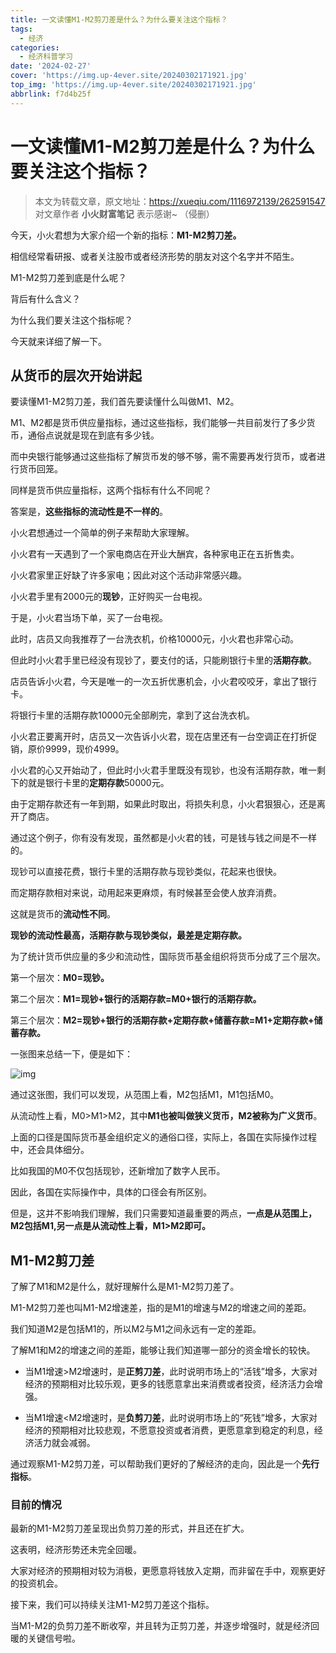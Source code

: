 ```yaml
---
title: 一文读懂M1-M2剪刀差是什么？为什么要关注这个指标？
tags:
  - 经济
categories:
  - 经济科普学习
date: '2024-02-27'
cover: 'https://img.up-4ever.site/20240302171921.jpg'
top_img: 'https://img.up-4ever.site/20240302171921.jpg'
abbrlink: f7d4b25f
---
```


# 一文读懂M1-M2剪刀差是什么？为什么要关注这个指标？

> 本文为转载文章，原文地址：https://xueqiu.com/1116972139/262591547
> 对文章作者 **小火财富笔记** 表示感谢~
>（侵删）

今天，小火君想为大家介绍一个新的指标：**M1-M2剪刀差。**

相信经常看研报、或者关注股市或者经济形势的朋友对这个名字并不陌生。

M1-M2剪刀差到底是什么呢？

背后有什么含义？

为什么我们要关注这个指标呢？

今天就来详细了解一下。

## 从货币的层次开始讲起

要读懂M1-M2剪刀差，我们首先要读懂什么叫做M1、M2。

M1、M2都是货币供应量指标，通过这些指标，我们能够一共目前发行了多少货币，通俗点说就是现在到底有多少钱。

而中央银行能够通过这些指标了解货币发的够不够，需不需要再发行货币，或者进行货币回笼。

同样是货币供应量指标，这两个指标有什么不同呢？

答案是，**这些指标的流动性是不一样的**。

小火君想通过一个简单的例子来帮助大家理解。

小火君有一天遇到了一个家电商店在开业大酬宾，各种家电正在五折售卖。

小火君家里正好缺了许多家电；因此对这个活动非常感兴趣。

小火君手里有2000元的**现钞**，正好购买一台电视。

于是，小火君当场下单，买了一台电视。

此时，店员又向我推荐了一台洗衣机，价格10000元，小火君也非常心动。

但此时小火君手里已经没有现钞了，要支付的话，只能刷银行卡里的**活期存款**。

店员告诉小火君，今天是唯一的一次五折优惠机会，小火君咬咬牙，拿出了银行卡。

将银行卡里的活期存款10000元全部刷完，拿到了这台洗衣机。

小火君正要离开时，店员又一次告诉小火君，现在店里还有一台空调正在打折促销，原价9999，现价4999。

小火君的心又开始动了，但此时小火君手里既没有现钞，也没有活期存款，唯一剩下的就是银行卡里的**定期存款**50000元。

由于定期存款还有一年到期，如果此时取出，将损失利息，小火君狠狠心，还是离开了商店。

通过这个例子，你有没有发现，虽然都是小火君的钱，可是钱与钱之间是不一样的。

现钞可以直接花费，银行卡里的活期存款与现钞类似，花起来也很快。

而定期存款相对来说，动用起来更麻烦，有时候甚至会使人放弃消费。

这就是货币的**流动性不同**。

**现钞的流动性最高，活期存款与现钞类似，最差是定期存款。**

为了统计货币供应量的多少和流动性，国际货币基金组织将货币分成了三个层次。

第一个层次：**M0=现钞。**

第二个层次：**M1=现钞+银行的活期存款=M0+银行的活期存款。**

第三个层次：**M2=现钞+银行的活期存款+定期存款+储蓄存款=M1+定期存款+储蓄存款。**

一张图来总结一下，便是如下：

![img](http://img.up-4ever.site/20240302170550.jpg)

通过这张图，我们可以发现，从范围上看，M2包括M1，M1包括M0。

从流动性上看，M0>M1>M2，其中**M1也被叫做狭义货币，M2被称为广义货币**。

上面的口径是国际货币基金组织定义的通俗口径，实际上，各国在实际操作过程中，还会具体细分。

比如我国的M0不仅包括现钞，还新增加了数字人民币。

因此，各国在实际操作中，具体的口径会有所区别。

但是，这并不影响我们理解，我们只需要知道最重要的两点，**一点是从范围上，M2包括M1,另一点是从流动性上看，M1>M2即可。**

## M1-M2剪刀差

了解了M1和M2是什么，就好理解什么是M1-M2剪刀差了。

M1-M2剪刀差也叫M1-M2增速差，指的是M1的增速与M2的增速之间的差距。

我们知道M2是包括M1的，所以M2与M1之间永远有一定的差距。

了解M1和M2的增速之间的差距，能够让我们知道哪一部分的资金增长的较快。

- 当M1增速>M2增速时，是**正剪刀差**，此时说明市场上的“活钱”增多，大家对经济的预期相对比较乐观，更多的钱愿意拿出来消费或者投资，经济活力会增强。

- 当M1增速<M2增速时，是**负剪刀差**，此时说明市场上的“死钱”增多，大家对经济的预期相对比较悲观，不愿意投资或者消费，更愿意拿到稳定的利息，经济活力就会减弱。

通过观察M1-M2剪刀差，可以帮助我们更好的了解经济的走向，因此是一个**先行指标**。

### 目前的情况

最新的M1-M2剪刀差呈现出负剪刀差的形式，并且还在扩大。

这表明，经济形势还未完全回暖。

大家对经济的预期相对较为消极，更愿意将钱放入定期，而非留在手中，观察更好的投资机会。

接下来，我们可以持续关注M1-M2剪刀差这个指标。

当M1-M2的负剪刀差不断收窄，并且转为正剪刀差，并逐步增强时，就是经济回暖的关键信号啦。
